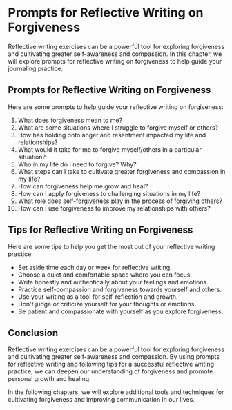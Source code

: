Prompts for Reflective Writing on Forgiveness
==========================================================================================================

Reflective writing exercises can be a powerful tool for exploring forgiveness and cultivating greater self-awareness and compassion. In this chapter, we will explore prompts for reflective writing on forgiveness to help guide your journaling practice.

Prompts for Reflective Writing on Forgiveness
---------------------------------------------

Here are some prompts to help guide your reflective writing on forgiveness:

1. What does forgiveness mean to me?
2. What are some situations where I struggle to forgive myself or others?
3. How has holding onto anger and resentment impacted my life and relationships?
4. What would it take for me to forgive myself/others in a particular situation?
5. Who in my life do I need to forgive? Why?
6. What steps can I take to cultivate greater forgiveness and compassion in my life?
7. How can forgiveness help me grow and heal?
8. How can I apply forgiveness to challenging situations in my life?
9. What role does self-forgiveness play in the process of forgiving others?
10. How can I use forgiveness to improve my relationships with others?

Tips for Reflective Writing on Forgiveness
------------------------------------------

Here are some tips to help you get the most out of your reflective writing practice:

* Set aside time each day or week for reflective writing.
* Choose a quiet and comfortable space where you can focus.
* Write honestly and authentically about your feelings and emotions.
* Practice self-compassion and forgiveness towards yourself and others.
* Use your writing as a tool for self-reflection and growth.
* Don't judge or criticize yourself for your thoughts or emotions.
* Be patient and compassionate with yourself as you explore forgiveness.

Conclusion
----------

Reflective writing exercises can be a powerful tool for exploring forgiveness and cultivating greater self-awareness and compassion. By using prompts for reflective writing and following tips for a successful reflective writing practice, we can deepen our understanding of forgiveness and promote personal growth and healing.

In the following chapters, we will explore additional tools and techniques for cultivating forgiveness and improving communication in our lives.
